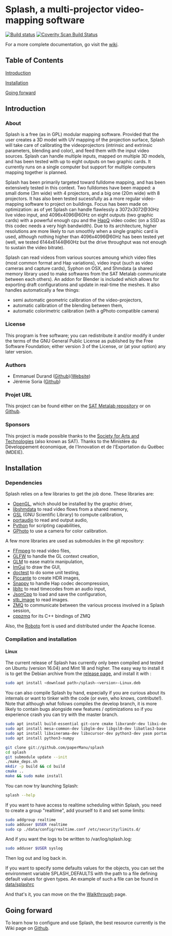 Splash, a multi-projector video-mapping software
================================================

[![Build status](https://gitlab.com/sat-metalab/splash/badges/develop/build.svg)](https://gitlab.com/sat-metalab/splash/commits/develop)
[![Coverity Scan Build Status](https://img.shields.io/coverity/scan/3544.svg)](https://scan.coverity.com/projects/papermanu-splash)

For a more complete documentation, go visit the [wiki](https://github.com/paperManu/splash/wiki).

Table of Contents
-----------------

[Introduction](#introduction)

[Installation](#installation)

[Going forward](#goingforward)


<a name="introduction"></a>
Introduction
------------

### About
Splash is a free (as in GPL) modular mapping software. Provided that the user creates a 3D model with UV mapping of the projection surface, Splash will take care of calibrating the videoprojectors (intrinsic and extrinsic parameters, blending and color), and feed them with the input video sources. Splash can handle multiple inputs, mapped on multiple 3D models, and has been tested with up to eight outputs on two graphic cards. It currently runs on a single computer but support for multiple computers mapping together is planned.

Splash has been primarily targeted toward fulldome mapping, and has been extensively tested in this context. Two fulldomes have been mapped: a small dome (3m wide) with 4 projectors, and a big one (20m wide) with 8 projectors. It has also been tested sucessfully as a more regular video-mapping software to project on buildings. Focus has been made on optimization: as of yet Splash can handle flawlessly a 3072x3072@30Hz live video input, and 4096x4096@60Hz on eight outputs (two graphic cards) with a powerful enough cpu and the [HapQ](http://vdmx.vidvox.net/blog/hap) video codec (on a SSD as this codec needs a very high bandwidth). Due to its architecture, higher resolutions are more likely to run smoothly when a single graphic card is used, although nothing higher than 4096x4096@60Hz has been tested yet (well, we tested 6144x6144@60Hz but the drive throughput was not enough to sustain the video bitrate).

Splash can read videos from various sources amoung which video files (most common format and Hap variations), video input (such as video cameras and capture cards), Syphon on OSX, and Shmdata (a shared memory library used to make softwares from the SAT Metalab communicate between each others). An addon for Blender is included which allows for exporting draft configurations and update in real-time the meshes. It also handles automatically a few things:
- semi automatic geometric calibration of the video-projectors,
- automatic calibration of the blending between them,
- automatic colorimetric calibration (with a gPhoto compatible camera)

### License
This program is free software; you can redistribute it and/or modify it under the terms of the GNU General Public License as published by the Free Software Foundation; either version 3 of the License, or (at your option) any later version.

### Authors
* Emmanuel Durand ([Github](https://github.com/paperManu))([Website](https://emmanueldurand.net))
* Jérémie Soria ([Github](https://github.com/eldaranne))

### Projet URL
This project can be found either on the [SAT Metalab repository](http://code.sat.qc.ca/redmine/projects/splash) or on [Github](https://github.com/paperManu/splash).

### Sponsors
This project is made possible thanks to the [Society for Arts and Technologies](http://www.sat.qc.ca) (also known as SAT).
Thanks to the Ministère du Développement économique, de l'Innovation et de l'Exportation du Québec (MDEIE).


<a name="installation"/></a>
Installation
------------

### Dependencies
Splash relies on a few libraries to get the job done. These libraries are:

- [OpenGL](http://opengl.org), which should be installed by the graphic driver,
- [libshmdata](http://code.sat.qc.ca/redmine/projects/libshmdata) to read video flows from a shared memory,
- [GSL](http://gnu.org/software/gsl) (GNU Scientific Library) to compute calibration,
- [portaudio](http://portaudio.com/) to read and output audio,
- [Python](https://python.org) for scripting capabilities,
- [GPhoto](http://gphoto.sourceforge.net/) to use a camera for color calibration.

A few more libraries are used as submodules in the git repository:

- [FFmpeg](http://ffmpeg.org/) to read video files,
- [GLFW](http://glfw.org) to handle the GL context creation,
- [GLM](http://glm.g-truc.net) to ease matrix manipulation,
- [ImGui](https://github.com/ocornut/imgui) to draw the GUI,
- [doctest](https://github.com/onqtam/doctest/) to do some unit testing,
- [Piccante](https://github.com/banterle/piccante) to create HDR images,
- [Snappy](https://code.google.com/p/snappy/) to handle Hap codec decompression,
- [libltc](http://x42.github.io/libltc/) to read timecodes from an audio input,
- [JsonCpp](http://jsoncpp.sourceforge.net) to load and save the configuration,
- [stb_image](https://github.com/nothings/stb) to read images.
- [ZMQ](http://zeromq.org) to communicate between the various process involved in a Splash session,
- [cppzmq](https://github.com/zeromq/cppzmq.git) for its C++ bindings of ZMQ

Also, the [Roboto](https://www.fontsquirrel.com/fonts/roboto) font is used and distributed under the Apache license.

### Compilation and installation

#### Linux

The current release of Splash has currently only been compiled and tested on Ubuntu (version 16.04) and Mint 18 and higher. The easy way to install it is to get the Debian archive from the [release page](https://github.com/paperManu/splash/releases), and install it with :

```bash
sudo apt install <download path>/splash-<version>-Linux.deb
```

You can also compile Splash by hand, especially if you are curious about its internals or want to tinker with the code (or even, who knows, contribute!). Note that although what follows compiles the develop branch, it is more likely to contain bugs alongside new features / optimizations so if you experience crash you can try with the master branch.

```bash
sudo apt install build-essential git-core cmake libxrandr-dev libxi-dev
sudo apt install mesa-common-dev libglm-dev libgsl0-dev libatlas3-base libgphoto2-dev libz-dev
sudo apt install libxinerama-dev libxcursor-dev python3-dev yasm portaudio19-dev
sudo apt install python3-numpy

git clone git://github.com/paperManu/splash
cd splash
git submodule update --init
./make_deps.sh
mkdir -p build && cd build
cmake ..
make && sudo make install
```

You can now try launching Splash:

```bash
splash --help
```

If you want to have access to realtime scheduling within Splash, you need to create a group "realtime", add yourself to it and set some limits:

```bash
sudo addgroup realtime
sudo adduser $USER realtime
sudo cp ./data/config/realtime.conf /etc/security/limits.d/
```

And if you want the logs to be written to /var/log/splash.log:

```bash
sudo adduser $USER syslog
```

Then log out and log back in.

If you want to specify some defaults values for the objects, you can set the environment variable SPLASH_DEFAULTS with the path to a file defining default values for given types. An example of such a file can be found in [data/splashrc](data/splashrc)

And that's it, you can move on the the [Walkthrough](https://github.com/paperManu/splash/wiki/Walkthrough) page.

<a name="goingforward"/></a>
Going forward
-------------

To learn how to configure and use Splash, the best resource currently is the Wiki page on [Github](https://github.com/paperManu/splash/wiki).
